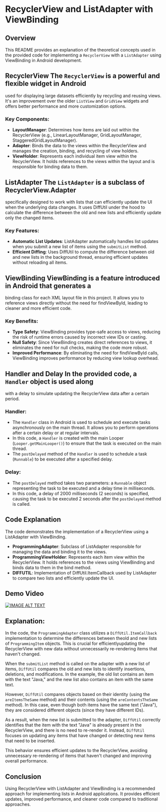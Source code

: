 # RecyclerView and ListAdapter with ViewBinding

## Overview
This README provides an explanation of the theoretical concepts used in the
provided code for implementing a `RecyclerView` with a `ListAdapter` using
ViewBinding in Android development.

## RecyclerView The `RecyclerView` is a powerful and flexible widget in Android
used for displaying large datasets efficiently by recycling and reusing views.
It's an improvement over the older `ListView` and `GridView` widgets and offers
better performance and more customization options.

### Key Components:
- **LayoutManager**: Determines how items are laid out within the RecyclerView
  (e.g., LinearLayoutManager, GridLayoutManager, StaggeredGridLayoutManager).
- **Adapter**: Binds the data to the views within the RecyclerView and manages
  the creation, binding, and recycling of view holders.
- **ViewHolder**: Represents each individual item view within the RecyclerView.
  It holds references to the views within the layout and is responsible for
  binding data to them.

## ListAdapter The `ListAdapter` is a subclass of RecyclerView.Adapter
specifically designed to work with lists that can efficiently update the UI
when the underlying data changes. It uses DiffUtil under the hood to calculate
the difference between the old and new lists and efficiently update only the
changed items.

### Key Features:
- **Automatic List Updates**: ListAdapter automatically handles list updates
  when you submit a new list of items using the `submitList` method.
- **Efficient Diffing**: Uses DiffUtil to compute the difference between old
  and new lists in the background thread, ensuring efficient updates without
  reloading all items.

## ViewBinding ViewBinding is a feature introduced in Android that generates a
binding class for each XML layout file in this project. It allows you to
reference views directly without the need for findViewById, leading to cleaner
and more efficient code.

### Key Benefits:
- **Type Safety**: ViewBinding provides type-safe access to views, reducing the
  risk of runtime errors caused by incorrect view IDs or casting.
- **Null Safety**: Since ViewBinding creates direct references to views, it
  eliminates the need for null checks, making the code more robust.
- **Improved Performance**: By eliminating the need for findViewById calls,
  ViewBinding improves performance by reducing view lookup overhead.

## Handler and Delay In the provided code, a `Handler` object is used along
with a delay to simulate updating the RecyclerView data after a certain period.

### Handler:
- The `Handler` class in Android is used to schedule and execute tasks
  asynchronously on the main thread. It allows you to perform operations after
  a certain delay or at regular intervals.
- In this code, a `Handler` is created with the main Looper
  (`Looper.getMainLooper()`) to ensure that the task is executed on the main
  thread.
- The `postDelayed` method of the `Handler` is used to schedule a task
  (`Runnable`) to be executed after a specified delay.

### Delay:
- The `postDelayed` method takes two parameters: a `Runnable` object
  representing the task to be executed and a delay time in milliseconds.
- In this code, a delay of 2000 milliseconds (2 seconds) is specified, causing
  the task to be executed 2 seconds after the `postDelayed` method is called.

## Code Explanation 
The code demonstrates the implementation of a RecyclerView using a ListAdapter with ViewBinding.

- **ProgrammingAdapter**: Subclass of ListAdapter responsible for managing the
  data and binding it to the views.
- **ProgrammingViewHolder**: Represents each item view within the RecyclerView.
  It holds references to the views using ViewBinding and binds data to them in
  the bind method.
- **DIFFUTIL**: Implementation of DiffUtil.ItemCallback used by ListAdapter to
  compare two lists and efficiently update the UI.

## Demo Video
[![IMAGE ALT TEXT](http://img.youtube.com/vi/0DR8OVJGNjM/0.jpg)](https://www.youtube.com/watch?v=0DR8OVJGNjM "LIST ADAPTER")

## Explanation: 

In the code, the `ProgrammingAdapter` class utilizes a `DiffUtil.ItemCallback` implementation 
to determine the differences between theold and new lists of `ProgrammingItem` objects. This is crucial 
for efficientlyupdating the RecyclerView with new data without unnecessarily re-rendering items that haven't changed.

When the `submitList` method is called on the adapter with a new list of items,
`DiffUtil` compares the old and new lists to identify insertions, deletions,
and modifications. In the example, the old list contains an item with the text
"Java," and the new list also contains an item with the same text.

However, `DiffUtil` compares objects based on their identity (using the
`areItemsTheSame` method) and their contents (using the `areContentsTheSame`
method). In this case, even though both items have the same text ("Java"), they
are considered different objects (since they have different IDs).

As a result, when the new list is submitted to the adapter, `DiffUtil`
correctly identifies that the item with the text "Java" is already present in
the RecyclerView, and there is no need to re-render it. Instead, `DiffUtil`
focuses on updating any items that have changed or detecting new items that
need to be inserted.

This behavior ensures efficient updates to the RecyclerView, avoiding unnecessary re-rendering of items that 
haven't changed and improving overall performance.

## Conclusion
Using RecyclerView with ListAdapter and ViewBinding is a recommended approach for implementing lists in 
Android applications. It provides efficient updates, improved performance, and cleaner code compared to 
traditional approaches.

